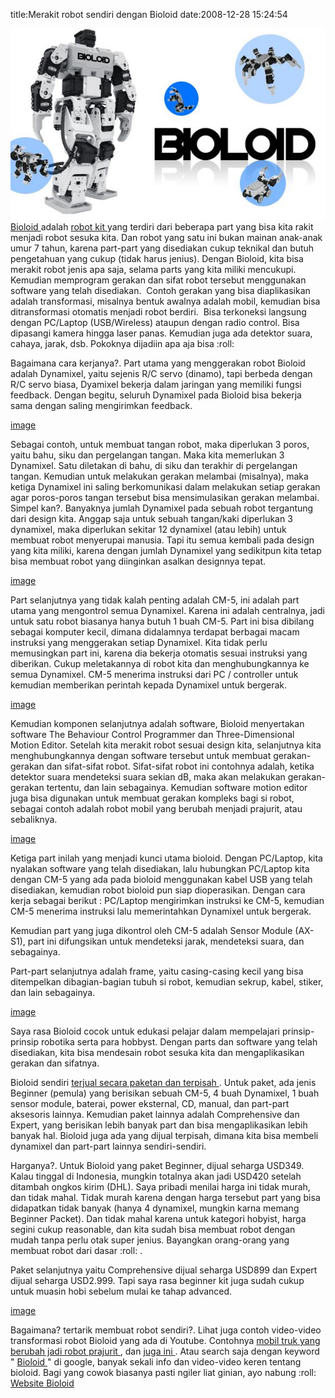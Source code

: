 title:Merakit robot sendiri dengan Bioloid
date:2008-12-28 15:24:54

![image](/img/wordpress/2008-12-b1.jpg)
<a href="http://en.wikipedia.org/wiki/Robotis_Bioloid">
 Bioloid
</a>
adalah
<a href="http://en.wikipedia.org/wiki/Robot_kit">
 robot kit
</a>
yang terdiri dari beberapa part yang bisa kita rakit menjadi robot sesuka kita. Dan robot yang satu ini bukan mainan anak-anak umur 7 tahun, karena part-part yang disediakan cukup teknikal dan butuh pengetahuan yang cukup (tidak harus jenius). Dengan Bioloid, kita bisa merakit robot jenis apa saja, selama parts yang kita miliki mencukupi. Kemudian memprogram gerakan dan sifat robot tersebut menggunakan software yang telah disediakan.&#160; Contoh gerakan yang bisa diaplikasikan adalah transformasi, misalnya bentuk awalnya adalah mobil, kemudian bisa ditransformasi otomatis menjadi robot berdiri.&#160; Bisa terkoneksi langsung dengan PC/Laptop (USB/Wireless) ataupun dengan radio control. Bisa dipasangi kamera hingga laser panas. Kemudian juga ada detektor suara, cahaya, jarak, dsb. Pokoknya dijadiin apa aja bisa :roll:
<!--more-->
Bagaimana cara kerjanya?. Part utama yang menggerakan robot Bioloid adalah Dynamixel, yaitu sejenis R/C servo (dinamo), tapi berbeda dengan R/C servo biasa, Dyamixel bekerja dalam jaringan yang memiliki fungsi feedback. Dengan begitu, seluruh Dynamixel pada Bioloid bisa bekerja sama dengan saling mengirimkan feedback.

[image](/img/wordpress/2008-12-b2.jpg)

Sebagai contoh, untuk membuat tangan robot, maka diperlukan 3 poros, yaitu bahu, siku dan pergelangan tangan. Maka kita memerlukan 3 Dynamixel. Satu diletakan di bahu, di siku dan terakhir di pergelangan tangan. Kemudian untuk melakukan gerakan melambai (misalnya), maka ketiga Dynamixel ini saling berkomunikasi dalam melakukan setiap gerakan agar poros-poros tangan tersebut bisa mensimulasikan gerakan melambai. Simpel kan?. Banyaknya jumlah Dynamixel pada sebuah robot tergantung dari design kita. Anggap saja untuk sebuah tangan/kaki diperlukan 3 dynamixel, maka diperlukan sekitar 12 dynamixel (atau lebih) untuk membuat robot menyerupai manusia. Tapi itu semua kembali pada design yang kita miliki, karena dengan jumlah Dynamixel yang sedikitpun kita tetap bisa membuat robot yang diinginkan asalkan designnya tepat.

[image](/img/wordpress/2008-12-b31.jpg?w=300)

Part selanjutnya yang tidak kalah penting adalah CM-5, ini adalah part utama yang mengontrol semua Dynamixel. Karena ini adalah centralnya, jadi untuk satu robot biasanya hanya butuh 1 buah CM-5. Part ini bisa dibilang sebagai komputer kecil, dimana didalamnya terdapat berbagai macam instruksi yang menggerakan setiap Dynamixel. Kita tidak perlu memusingkan part ini, karena dia bekerja otomatis sesuai instruksi yang diberikan. Cukup meletakannya di robot kita dan menghubungkannya ke semua Dynamixel. CM-5 menerima instruksi dari PC / controller untuk kemudian memberikan perintah kepada Dynamixel untuk bergerak.

[image](/img/wordpress/2008-12-b4.jpg?w=249)

Kemudian komponen selanjutnya adalah software, Bioloid menyertakan software The Behaviour Control Programmer dan Three-Dimensional Motion Editor. Setelah kita merakit robot sesuai design kita, selanjutnya kita menghubungkannya dengan software tersebut untuk membuat gerakan-gerakan dan sifat-sifat robot. Sifat-sifat robot ini contohnya adalah, ketika detektor suara mendeteksi suara sekian dB, maka akan melakukan gerakan-gerakan tertentu, dan lain sebagainya. Kemudian software motion editor juga bisa digunakan untuk membuat gerakan kompleks bagi si robot, sebagai contoh adalah robot mobil yang berubah menjadi prajurit, atau sebaliknya.

[image](/img/wordpress/2008-12-b5.jpg)

Ketiga part inilah yang menjadi kunci utama bioloid. Dengan PC/Laptop, kita nyalakan software yang telah disediakan, lalu hubungkan PC/Laptop kita dengan CM-5 yang ada pada bioloid menggunakan kabel USB yang telah disediakan, kemudian robot bioloid pun siap dioperasikan. Dengan cara kerja sebagai berikut : PC/Laptop mengirimkan instruksi ke CM-5, kemudian CM-5 menerima instruksi lalu memerintahkan Dynamixel untuk bergerak.

Kemudian part yang juga dikontrol oleh CM-5 adalah Sensor Module (AX-S1), part ini difungsikan untuk mendeteksi jarak, mendeteksi suara, dan sebagainya.

Part-part selanjutnya adalah frame, yaitu casing-casing kecil yang bisa ditempelkan dibagian-bagian tubuh si robot, kemudian sekrup, kabel, stiker, dan lain sebagainya.

[image](/img/wordpress/2008-12-b6.jpg?w=300)

Saya rasa Bioloid cocok untuk edukasi pelajar dalam mempelajari prinsip-prinsip robotika serta para hobbyst. Dengan parts dan software yang telah disediakan, kita bisa mendesain robot sesuka kita dan mengaplikasikan gerakan dan sifatnya.

Bioloid sendiri
<a href="http://www.robotis-shop-en.com/shop/step_submain.php?b_code=B20070914045814">
 terjual secara paketan dan terpisah
</a>
. Untuk paket, ada jenis Beginner (pemula) yang berisikan sebuah CM-5, 4 buah Dynamixel, 1 buah sensor module, baterai, power eksternal, CD, manual, dan part-part aksesoris lainnya. Kemudian paket lainnya adalah Comprehensive dan Expert, yang berisikan lebih banyak part dan bisa mengaplikasikan lebih banyak hal. Bioloid juga ada yang dijual terpisah, dimana kita bisa membeli dynamixel dan part-part lainnya sendiri-sendiri.

Harganya?. Untuk Bioloid yang paket Beginner, dijual seharga USD349. Kalau tinggal di Indonesia, mungkin totalnya akan jadi USD420 setelah ditambah ongkos kirim (DHL). Saya pribadi menilai harga ini tidak murah, dan tidak mahal. Tidak murah karena dengan harga tersebut part yang bisa didapatkan tidak banyak (hanya 4 dynamixel, mungkin karna memang Beginner Packet). Dan tidak mahal karena untuk kategori hobyist, harga segini cukup reasonable, dan kita sudah bisa membuat robot dengan mudah tanpa perlu otak super jenius. Bayangkan orang-orang yang membuat robot dari dasar :roll: .

Paket selanjutnya yaitu Comprehensive dijual seharga USD899 dan Expert dijual seharga USD2.999. Tapi saya rasa beginner kit juga sudah cukup untuk muasin hobi sebelum mulai ke tahap advanced.

[image](/img/wordpress/2008-12-b7.jpg?w=300)

Bagaimana? tertarik membuat robot sendiri?. Lihat juga contoh video-video transformasi robot Bioloid yang ada di Youtube. Contohnya
<a href="http://www.youtube.com/watch?v=zK8OjwMdn5I&amp;feature=rec-HM-r2">
 mobil truk yang berubah jadi robot prajurit
</a>
, dan
<a href="http://www.youtube.com/watch?v=aQe0WFJG1K4&amp;feature=related">
 juga ini
</a>
. Atau search saja dengan keyword "
<a href="http://images.google.co.id/images?hl=id&amp;q=bioloid&amp;um=1&amp;ie=UTF-8&amp;sa=N&amp;tab=wi">
 Bioloid
</a>
" di google, banyak sekali info dan video-video keren tentang bioloid. Bagi yang cowok biasanya pasti ngiler liat ginian, ayo nabung :roll:
<a href="http://www.robotis.com/">
 Website Bioloid
</a>